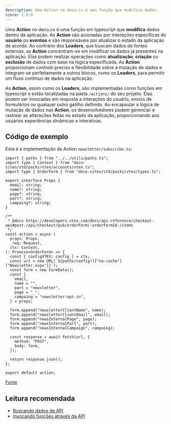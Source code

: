 ```yaml
---
description: Uma Action na deco.cx é uma função que modifica dados.
since: 1.0.0
---
```


Uma **Action** no deco.cx é uma função em typescript que **modifica** dados
dentro da aplicação. As **Action** são acionadas por _interações_ específicas do
**usuário** ou **eventos** e são responsáveis por atualizar o estado da
aplicação de acordo. Ao contrário dos **Loaders**, que buscam dados de fontes
externas, as **Action** concentram-se em modificar os dados já presentes na
aplicação. Elas podem realizar operações como **atualização**, **criação** ou
**exclusão** de dados com base na lógica especificada. As **Action**
proporcionam _controle_ preciso e flexibilidade sobre a mutação de dados e
integram-se perfeitamente a outros blocos, como os **Loaders**, para permitir um
fluxo contínuo de dados na aplicação.

As **Action**, assim como os **Loaders**, são implementadas como funções em
typescript e estão localizadas na pasta `/actions/` do seu projeto. Elas podem
ser invocadas em resposta a interações do usuário, envios de formulários ou
qualquer outro gatilho definido. Ao encapsular a lógica de mutação de dados nas
**Action**, os desenvolvedores podem gerenciar e rastrear as alterações feitas
no estado da aplicação, proporcionando aos usuários experiências dinâmicas e
interativas.

## Código de exemplo

Esta é a implementação da Action `newsletter/subscribe.ts`:

```tsx
import { paths } from "../../utils/paths.ts";
import type { Context } from "deco-sites/std/packs/vtex/accounts/vtex.ts";
import type { OrderForm } from "deco-sites/std/packs/vtex/types.ts";

export interface Props {
  email: string;
  name?: string;
  page?: string;
  part?: string;
  campaing?: string;
}

/**
 * @docs https://developers.vtex.com/docs/api-reference/checkout-api#post-/api/checkout/pub/orderForm/-orderFormId-/items
 */
const action = async (
  props: Props,
  _req: Request,
  ctx: Context,
): Promise<OrderForm> => {
  const { configVTEX: config } = ctx;
  const url = new URL(`${paths(config!)["no-cache"]["Newsletter.aspx"]}`);
  const form = new FormData();
  const {
    email,
    name = "",
    part = "newsletter",
    page = "_",
    campaing = "newsletter:opt-in",
  } = props;

  form.append("newsletterClientName", name);
  form.append("newsletterClientEmail", email);
  form.append("newsInternalPage", page);
  form.append("newsInternalPart", part);
  form.append("newsInternalCampaign", campaing);

  const response = await fetch(url, {
    method: "POST",
    body: form,
  });

  return response.json();
};

export default action;
```

[Fonte](https://github.com/deco-sites/std/blob/ed4b378b50ea618009f99a9da84b7142baab0729/packs/vtex/actions/newletter/subscribe.ts)

## Leitura recomendada

- [Buscando dados de API](/docs/pt/developing/fetching-data)
- [Invocando funções através da API](/docs/pt/developing/fetching-data-client)
